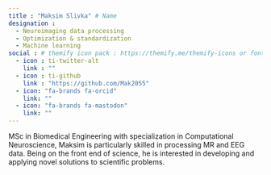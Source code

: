 ```yaml
---
title : "Maksim Slivka" # Name
designation : 
  - Neuroimaging data processing
  - Optimization & standardization
  - Machine learning
social : # themify icon pack : https://themify.me/themify-icons or fontawesome (https://fontawesome.com/icons)
  - icon : ti-twitter-alt
    link : ""
  - icon : ti-github 
    link : "https://github.com/Mak2055"
  - icon: "fa-brands fa-orcid"
    link: ""
  - icon: "fa-brands fa-mastodon"
    link: ""
---
```


MSc in Biomedical Engineering with specialization in Computational Neuroscience, Maksim is particularly skilled in processing MR and EEG data. Being on the front end of science, he is interested in developing and applying novel solutions to scientific problems.

